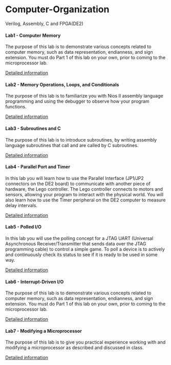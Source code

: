 # Computer-Organization
Verilog, Assembly, C and FPGA(DE2)
<body>
<h4>Lab1 - Computer Memory </h4>
<p>The purpose of this lab is to demonstrate various concepts related to computer memory, such as data representation, endianness, and sign extension. You must do Part 1 of this lab on your own, prior to coming to the microprocessor lab.</p>
<a href="http://www.eecg.utoronto.ca/~henry/ece243/labs/1/">Detailed information</a>
<br>
<h4>Lab2 - Memory Operations, Loops, and Conditionals </h4>
<p>The purpose of this lab is to familiarize you with Nios II assembly language programming and using the debugger to observe how your program functions.</p>
<a href="http://www.eecg.utoronto.ca/~henry/ece243/labs/2/assembly_basics.html">Detailed information</a>
<br>
<h4>Lab3 - Subroutines and C</h4>
<p>The purpose of this lab is to introduce subroutines, by writing assembly language subroutines that call and are called by C subroutines.</p>
<a href="http://www.eecg.utoronto.ca/~henry/ece243/labs/3/subroutines.html">Detailed information</a>
<br>
<h4>Lab4 - Parallel Port and Timer</h4>
<p>In this lab you will learn how to use the Parallel Interface (JP1/JP2 connectors on the DE2 board) to communicate with another piece of hardware, the Lego controller. The Lego controller connects to motors and sensors, allowing your program to interact with the physical world. You will also learn how to use the Timer peripheral on the DE2 computer to measure delay intervals.</p>
<a href="http://www.eecg.utoronto.ca/~henry/ece243/labs/4/lego.html">Detailed information</a>
<br>
<h4>Lab5 - Polled I/O</h4>
<p>In this lab you will use the polling concept for a JTAG UART (Universal Asynchronous Receiver/Transmitter that sends data over the JTAG programming cable) to control a simple game. To poll a device is to actively and continuously check its status to see if it is ready to be used in some way.</p>
<a href="http://www.eecg.utoronto.ca/~henry/ece243/labs/5/polling.html">Detailed information</a>
<br>
<h4>Lab6 - Interrupt-Driven I/O </h4>
<p>The purpose of this lab is to demonstrate various concepts related to computer memory, such as data representation, endianness, and sign extension. You must do Part 1 of this lab on your own, prior to coming to the microprocessor lab.</p>
<a href="http://www.eecg.utoronto.ca/~henry/ece243/labs/6/interrupt.html">Detailed information</a>
<br>
<h4>Lab7 - Modifying a Microprocessor</h4>
<p>The purpose of this lab is to give you practical experience working with and modifying a microprocessor as described and discussed in class.</p>
<a href="http://www.eecg.utoronto.ca/~henry/ece243/labs/7/microprocessor.html">Detailed information</a>
<br>
</body>
